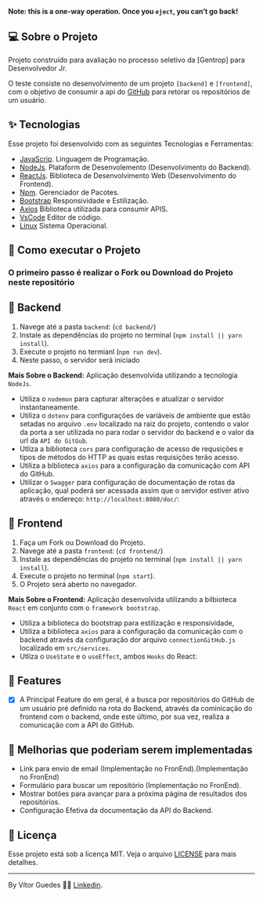 **Note: this is a one-way operation. Once you `eject`, you can’t go back!**

## 💻 Sobre o Projeto

Projeto construído para avaliação no processo seletivo da [Gentrop] para Desenvolvedor Jr.

O teste consiste no desenvolvimento de um projeto `[backend]` e `[frontend]`, com o objetivo de consumir a api do [GitHub](github.com/) para retorar os repositórios de um usuário. 

## ✨ Tecnologias

Esse projeto foi desenvolvido com as seguintes Tecnologias e Ferramentas:

- [JavaScrip](https://developer.mozilla.org/pt-BR/docs/Web/JavaScript). Linguagem de Programação.
- [NodeJs](https://nodejs.org/en/). Plataform de Desenvolemento (Desenvolvimento do Backend).
- [ReactJs](https://pt-br.reactjs.org/). Biblioteca de Desenvolvimento Web (Desenvolvimento do Frontend).
- [Npm](https://www.npmjs.com/). Gerenciador de Pacotes.
- [Bootstrap](https://getbootstrap.com/) Responsividade e Estilização.
- [Axios](https://www.npmjs.com/package/axios) Biblioteca utilizada para consumir APIS.
- [VsCode](https://code.visualstudio.com/) Editor de código.
- [Linux](https://www.linux.org/) Sistema Operacional.


## 🚀 Como executar o Projeto
### O primeiro passo é realizar o Fork ou Download do Projeto neste repositório

## 🚀 Backend

1. Navege até a pasta `backend`: (`cd backend/`)
2. Instale as dependências do projeto no terminal (`npm install || yarn install`).
3. Execute o projeto no termianl (`npm run dev`).
4. Neste passo, o servidor será iniciado

**Mais Sobre o Backend:**
Aplicação desenvolvida utilizando a tecnologia `NodeJs`.
- Utiliza o `nodemon` para capturar alterações e atualizar o servidor instantaneamente.
- Utiliza o `dotenv` para configurações de variáveis de ambiente que estão setadas no arquivo `.env` localizado na raiz do projeto, contendo o valor da porta a ser utilizada no para rodar o servidor do backend e o valor da url da `API do GitGub`.
- Utliza a biblioteca `cors` para configuração de acesso de requsições e tipos de métodos do HTTP as quais estas requisições terão acesso.
- Utiliza a biblioteca `axios` para a configuração da comunicação com API do GitHub.
- Utilizar o `Swagger` para configuração de documentação de rotas da aplicação, qual poderá ser acessada assim que o servidor estiver ativo através o endereço: `http://localhost:8080/doc/`: 

## 🚀 Frontend 

1. Faça um Fork ou Download do Projeto.
2. Navege até a pasta `frontend`: (`cd frontend/`)
3. Instale as dependências do projeto no terminal (`npm install || yarn install`).
4. Execute o projeto no terminal (`npm start`).
5. O Projeto será aberto no navegador.

**Mais Sobre o Frontend:**
Aplicação desenvolvida utilizando a bilbioteca `React` em conjunto com o `framework bootstrap`.
- Utiliza a biblioteca do bootstrap para estilização e responsividade, 
- Utiliza a biblioteca `axios` para a configuração da comunicação com o backend através da configuração dor arquivo `connectionGitHub.js` localizado em `src/services`.
- Utliza o `UseState` e o `useEffect`, ambos `Hooks` do React:


## 🚧 Features
- [x] A Principal Feature do em geral, é a busca por repositórios do GitHub de um usuário pré definido na rota do Backend, através da cominicação do frontend com o backend, onde este último, por sua vez, realiza a comunicação com a API do GitHub.

## 🚧 Melhorias que poderiam serem implementadas
-  Link para envio de email (Implementação no FronEnd).(Implementação no FronEnd)
-  Formulário para buscar um repositório (Implementação no FronEnd).
-  Mostrar botões para avançar para a próxima página de resultados dos repositórios.
-  Configuração Efetiva da documentação da API do Backend.

## 📄 Licença

Esse projeto está sob a licença MIT. Veja o arquivo [LICENSE](LICENSE.md) para mais detalhes.

---
By Vítor Guedes 👋🏻 [Linkedin](https://www.linkedin.com/in/vitor-guedes/).
